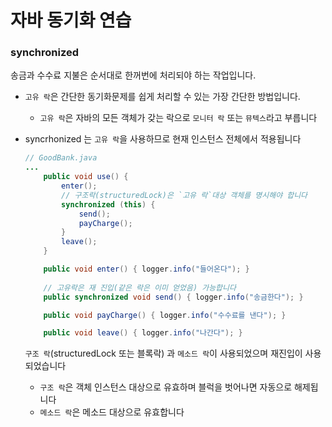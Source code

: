 # 자바 동기화 연습

### synchronized

송금과 수수료 지불은 순서대로 한꺼번에 처리되야 하는 작업입니다.

- `고유 락`은 간단한 동기화문제를 쉽게 처리할 수 있는 가장 간단한 방법입니다.
    - `고유 락`은 자바의 모든 객체가 갖는 락으로 `모니터 락` 또는 `뮤텍스`라고 부릅니다
- syncrhonized 는 `고유 락`을 사용하므로 현재 인스턴스 전체에서 적용됩니다

    ```java
    // GoodBank.java
    ...
        public void use() {
            enter();
            // 구조락(structuredLock)은 `고유 락`대상 객체를 명시해야 합니다
            synchronized (this) {
                send();
                payCharge();
            }
            leave();
        }

        public void enter() { logger.info("들어온다"); }
        
        // 고유락은 재 진입(같은 락은 이미 얻었음) 가능합니다
        public synchronized void send() { logger.info("송금한다"); }

        public void payCharge() { logger.info("수수료를 낸다"); }

        public void leave() { logger.info("나간다"); }
    ```

  `구조 락`(structuredLock 또는 블록락) 과 `메소드 락`이 사용되었으며 재진입이 사용되었습니다

    - `구조 락`은 객체 인스턴스 대상으로 유효하며 블럭을 벗어나면 자동으로 해제됩니다
    - `메소드 락`은 메소드 대상으로 유효합니다